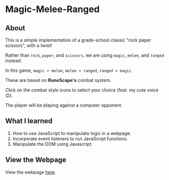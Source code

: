 # Magic-Melee-Ranged

## About
This is a simple implementation of a grade-school classic "rock paper scissors", with a twist!

Rather than ```rock```, ```paper```, and ```scissors```, we are using ```magic```, ```melee```, and ```ranged``` instead.

In this game, ```magic > melee```, ```melee > ranged```, ```ranged > magic```. 

These are based on **RuneScape's** combat system.

Click on the combat style icons to select your choice (feat. my cute voice :blush:).

The player will be playing against a computer opponent.


## What I learned
1. How to use JavaScript to manipulate logic in a webpage.
2. Incorporate event listeners to run JavaScript functions.
3. Manipulate the DOM using Javascript.


## View the Webpage

View the webpage [here](https://hojinchang.github.io/magic-melee-ranged/).